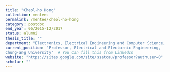 ```yaml
---
title: "Cheol-ho Hong"
collection: mentees
permalink: /mentee/cheol-ho-hong
category: postdoc
end_year: 06/2015-12/2017
status: alumni
thesis_title: ""
department: "Electronics, Electrical Engineering and Computer Science, Queens University Belfast"
current_position: "Professor, Electrical and Electornic Engineering,
Chung-ang University"  # You can fill this from LinkedIn
website: "https://sites.google.com/site/ssatcau/professor?authuser=0"
scholar: ""
---
```

